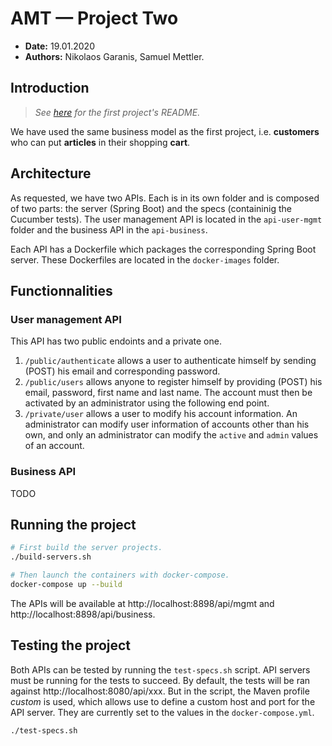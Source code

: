 # AMT — Project Two

* **Date:** 19.01.2020
* **Authors:** Nikolaos Garanis, Samuel Mettler.

## Introduction

> *See [here](https://github.com/nyg/amt-project-one/blob/master/README.md) for the first project's README.*

We have used the same business model as the first project, i.e. **customers** who can put **articles** in their shopping **cart**.

## Architecture

As requested, we have two APIs. Each is in its own folder and is composed of two parts: the server (Spring Boot) and the specs (containinig the Cucumber tests). The user management API is located in the `api-user-mgmt` folder and the business API in the `api-business`.

Each API has a Dockerfile which packages the corresponding Spring Boot server. These Dockerfiles are located in the `docker-images` folder.

## Functionnalities

### User management API

This API has two public endoints and a private one.

1. `/public/authenticate` allows a user to authenticate himself by sending (POST) his email and corresponding password.
2. `/public/users` allows anyone to register himself by providing (POST) his email, password, first name and last name. The account must then be activated by an administrator using the following end point.
3. `/private/user` allows a user to modify his account information. An administrator can modify user information of accounts other than his own, and only an administrator can modify the `active` and `admin` values of an account.

### Business API

TODO

## Running the project

```sh
# First build the server projects.
./build-servers.sh

# Then launch the containers with docker-compose.
docker-compose up --build
```

The APIs will be available at http://localhost:8898/api/mgmt and http://localhost:8898/api/business.

## Testing the project

Both APIs can be tested by running the `test-specs.sh` script. API servers must be running for the tests to succeed. By default, the tests will be ran against http://localhost:8080/api/xxx. But in the script, the Maven profile *custom* is used, which allows use to define a custom host and port for the API server. They are currently set to the values in the `docker-compose.yml`.

```sh
./test-specs.sh
```

